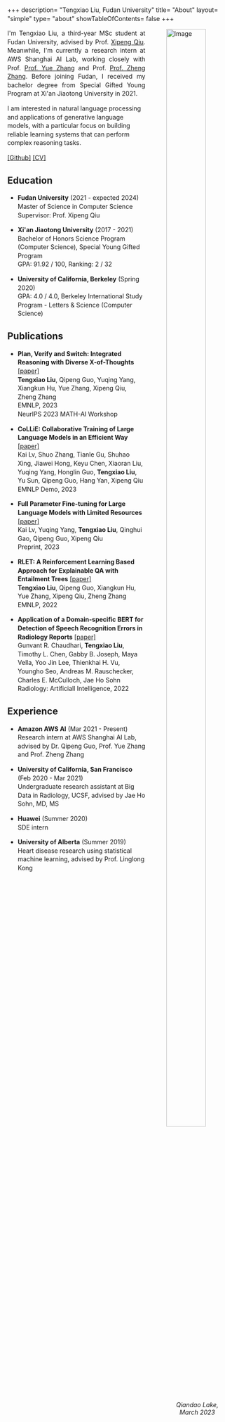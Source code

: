 +++
description= "Tengxiao Liu, Fudan University"
title= "About"
layout= "simple"
type= "about"
showTableOfContents= false
+++

<style>
  p {
    line-height: 1.4;
  }

</style>

<!-- Add image and text side by side -->
<div>
    <div style="width: 28%; float: right!important; margin-left: 3rem;">
        <img src="https://tengxiaoliu.github.io/author.jpg" width="80%" alt="Image">
        <figcaption style="text-align: center; font-style: italic;">Qiandao Lake, March 2023</figcaption>
    </div>
    <div>
        <p style="text-align: justify;">
            I'm Tengxiao Liu, a third-year MSc student at Fudan University, advised by Prof. <a href="https://xpqiu.github.io">Xipeng Qiu</a>. Meanwhile, I'm currently a research intern at AWS Shanghai AI Lab, working closely with Prof. <a href="https://frcchang.github.io/">Prof. Yue Zhang</a> and Prof. <a href="https://research.shanghai.nyu.edu/cn/centers-and-institutes/datascience/people/zheng-zhang">Prof. Zheng Zhang</a>. Before joining Fudan, I received my bachelor degree from Special Gifted Young Program at Xi'an Jiaotong University in 2021.
        </p>
    </div>
</div>

I am interested in natural language processing and applications of generative language models, with a particular focus on building reliable learning systems that can perform complex reasoning tasks. 


[\[Github\]](https://github.com/tengxiaoliu/) [\[CV\]](https://tengxiaoliu.github.io/file/cv_Tengxiao_Liu.pdf) 

## Education

* **Fudan University** (2021 - expected 2024)\
Master of Science in Computer Science \
Supervisor: Prof. Xipeng Qiu

* **Xi'an Jiaotong University** (2017 - 2021)\
Bachelor of Honors Science Program (Computer Science), Special Young Gifted Program \
GPA: 91.92 / 100, Ranking: 2 / 32

* **University of California, Berkeley** (Spring 2020)\
GPA: 4.0 / 4.0, Berkeley International Study Program - Letters & Science (Computer Science)






## Publications

* **Plan, Verify and Switch: Integrated Reasoning with Diverse X-of-Thoughts** [[paper]](https://arxiv.org/pdf/2310.14628v1.pdf)\
**Tengxiao Liu**, Qipeng Guo, Yuqing Yang, Xiangkun Hu, Yue Zhang, Xipeng Qiu, Zheng Zhang\
EMNLP, 2023\
NeurIPS 2023 MATH-AI Workshop

* **CoLLiE: Collaborative Training of Large Language Models in an Efficient Way** [[paper]]()\
Kai Lv, Shuo Zhang, Tianle Gu, Shuhao Xing, Jiawei Hong, Keyu Chen, Xiaoran Liu, Yuqing Yang, Honglin Guo, **Tengxiao Liu**, Yu Sun, Qipeng Guo, Hang Yan, Xipeng Qiu\
EMNLP Demo, 2023

* **Full Parameter Fine-tuning for Large Language Models with Limited Resources** [[paper]](https://arxiv.org/pdf/2306.09782.pdf)\
Kai Lv, Yuqing Yang, **Tengxiao Liu**, Qinghui Gao, Qipeng Guo, Xipeng Qiu\
Preprint, 2023

* **RLET: A Reinforcement Learning Based Approach for Explainable QA with Entailment Trees** [[paper]](https://www.aclanthology.org/2022.emnlp-main.483.pdf)\
**Tengxiao Liu**, Qipeng Guo, Xiangkun Hu, Yue Zhang, Xipeng Qiu, Zheng Zhang\
EMNLP, 2022

* **Application of a Domain-specific BERT for Detection of Speech Recognition Errors in Radiology Reports** [[paper]](https://pubmed.ncbi.nlm.nih.gov/35923373/)\
Gunvant R. Chaudhari, **Tengxiao Liu**, Timothy L. Chen, Gabby B. Joseph, Maya Vella, Yoo Jin Lee, Thienkhai H. Vu, Youngho Seo, Andreas M. Rauschecker, Charles E. McCulloch, Jae Ho Sohn\
Radiology: Artificiall Intelligence, 2022


## Experience

* **Amazon AWS AI** (Mar 2021 - Present)\
Research intern at AWS Shanghai AI Lab, advised by Dr. Qipeng Guo, Prof. Yue Zhang and Prof. Zheng Zhang

* **University of California, San Francisco** (Feb 2020 - Mar 2021)\
Undergraduate research assistant at Big Data in Radiology, UCSF, advised by Jae Ho Sohn, MD, MS

* **Huawei** (Summer 2020)\
SDE intern 

* **University of Alberta** (Summer 2019)\
Heart disease research using statistical machine learning, advised by Prof. Linglong Kong

<!-- ## Professional Services
Reviewer for AACL 2022 -->